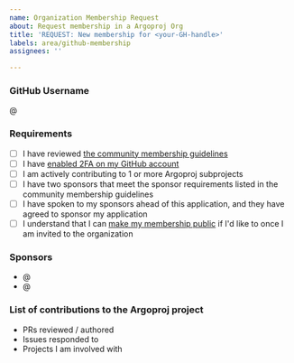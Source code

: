 ```yaml
---
name: Organization Membership Request
about: Request membership in a Argoproj Org
title: 'REQUEST: New membership for <your-GH-handle>'
labels: area/github-membership
assignees: ''

---
```


### GitHub Username

@<your-GH-handle>

### Requirements
- [ ] I have reviewed [the community membership guidelines](https://github.com/argoproj/argoproj/blob/master/community/membership.md)
- [ ] I have [enabled 2FA on my GitHub account](https://github.com/settings/security)
- [ ] I am actively contributing to 1 or more Argoproj subprojects
- [ ] I have two sponsors that meet the sponsor requirements listed in the community membership guidelines
- [ ] I have spoken to my sponsors ahead of this application, and they have agreed to sponsor my application
- [ ] I understand that I can [make my membership public](https://docs.github.com/en/account-and-profile/setting-up-and-managing-your-personal-account-on-github/managing-your-membership-in-organizations/publicizing-or-hiding-organization-membership) if I'd like to once I am invited to the organization

### Sponsors
- @<sponsor-1>
- @<sponsor-2>

### List of contributions to the Argoproj project
- PRs reviewed / authored
- Issues responded to
- Projects I am involved with
